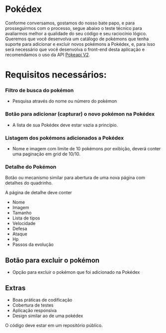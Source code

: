 # Pokédex

Conforme conversamos, gostamos do nosso bate papo, e para prosseguirmos com o processo, segue abaixo o teste técnico para avaliarmos melhor a qualidade do seu código e seu raciocínio lógico.  Queremos que você desenvolva um catálogo de pokémons que tenha suporte para adicionar e excluir novos pokémons a Pokédex, e, para isso será necessário que você desenvolva o front-end desta aplicação e recomendamos o uso da API [Pokeapi V2](https://pokeapi.co/docs/v2). 

# Requisitos necessários:

### Filtro de busca do pokémon

* Pesquisa através do nome ou número do pokémon

### Botão para adicionar (capturar) o novo pokémon na Pokédex

* A lista de sua Pokédex deve estar vazia a princípio.

### Listagem dos pokémons adicionados a Pokédex

* Nome e imagem com limite de 10 pokémons por exibição, deverá conter uma paginação em grid de 10/10.

### Detalhe do Pokémon

Botão ou mecanismo similar para abertura de uma nova página com detalhes do quadrinho.

A página de detalhe deve conter
*  Nome
* Imagem
* Tamanho
* Lista de tipos
* Velocidade
* Defesa
* Ataque
* Hp
* Passos da evolução


## Botão para excluir o pokémon

* Opção para excluir o pokémon que foi adicionado na Pokédex

## Extras


* Boas práticas de codificação
* Cobertura de testes
* Aplicação responsiva
* Design similar ao de uma pokédex


O código deve estar em um repositório público.
